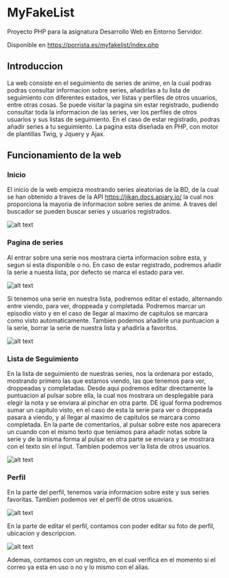 # MyFakeList
Proyecto PHP para la asignatura  Desarrollo Web en Entorno Servidor.

Disponible en https://porrista.es/myfakelist/index.php
## Introduccion

La web consiste en el seguimiento de series de anime, en la cual podras podras consultar informacion sobre series, añadirlas a tu lista de seguimiento con diferentes estados, ver listas y perfiles de otros usuarios, entre otras cosas. Se puede visitar la pagina sin estar registrado, pudiendo consultar toda la informacion de las series, ver los perfiles de otros usuarios y sus listas de seguimiento. En el caso de estar registrado, podras añadir series a tu seguimiento. 
La pagina esta diseñada en PHP, con motor de plantillas Twig, y Jquery y Ajax.

## Funcionamiento de la web

### Inicio
El inicio de la web empieza mostrando series aleatorias de la BD, de la cual se han obtenido a traves de la API https://jikan.docs.apiary.io/ la cual nos proporciona la mayoria de informacion sobre series de anime. A traves del buscador se pueden buscar series y usuarios registrados.

![alt text](https://i.imgur.com/johil8V.png)

### Pagina de series
Al entrar sobre una serie nos mostrara cierta informacion sobre esta, y segun si esta disponible o no. 
En caso de estar registrado, podremos añadir la serie a nuesta lista, por defecto se marca el estado para ver.

![alt text](https://i.imgur.com/3nEFS7X.png)

Si tenemos una serie en nuestra lista, podremos editar el estado, alternando entre viendo, para ver, droppeada y completada. Podremos marcar un episodio visto y en el caso de llegar al maximo de capitulos se marcara como visto automaticamente. 
Tambien podemos añadirle una puntuacion a la serie, borrar la serie de nuestra lista y añadirla a favoritos.

![alt text](https://i.imgur.com/xFzXqqw.png)

### Lista de Seguimiento

En la lista de seguimiento de nuestras series, nos la ordenara por estado, mostrando primero las que estamos viendo, las que tenemos para ver, droppeadas y completadas.
Desde aqui podremos editar directamente la puntuacion al pulsar sobre ella, la cual nos mostrara un desplegable para elegir la nota y se enviara al pinchar en otra parte. DE igual forma podremos sumar un capitulo visto, en el caso de esta la serie para ver o droppeada pasara a viendo, y al llegar al maximo de capitulos se marcara como completada. 
En la parte de comentarios, al pulsar sobre este nos aparecera un cuando con el mismo texto que teniamos para añadir notas sobre la serie y de la misma forma al pulsar en otra parte se enviara y se mostrara con el texto sin el input.
Tambien podemos ver la lista de otros usuarios.

![alt text](https://i.imgur.com/QV1UMof.png)

### Perfil

En la parte del perfil, tenemos varia informacion sobre este y sus series favoritas. 
Tambien podemos ver el perfil de otros usuarios.


![alt text](https://i.imgur.com/axPW86E.png)

En la parte de editar el perfil, contamos con poder editar su foto de perfil, ubicacion y descripcion.

![alt text](https://i.imgur.com/vTuvJ8f.png)

Ademas, contamos con un registro, en el cual verifica en el momento si el correo ya esta en uso o no y lo mismo con el alias.
